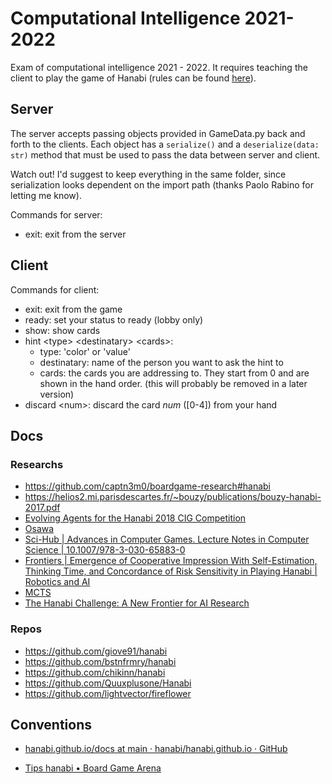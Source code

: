# Computational Intelligence 2021-2022

Exam of computational intelligence 2021 - 2022. It requires teaching the client to play the game of Hanabi (rules can be found [here](https://www.spillehulen.dk/media/102616/hanabi-card-game-rules.pdf)).

## Server

The server accepts passing objects provided in GameData.py back and forth to the clients.
Each object has a `serialize()` and a `deserialize(data: str)` method that must be used to pass the data between server and client.

Watch out! I'd suggest to keep everything in the same folder, since serialization looks dependent on the import path (thanks Paolo Rabino for letting me know).

Commands for server:

- exit: exit from the server

## Client

Commands for client:

- exit: exit from the game
- ready: set your status to ready (lobby only)
- show: show cards
- hint \<type> \<destinatary> \<cards>:
  - type: 'color' or 'value'
  - destinatary: name of the person you want to ask the hint to
  - cards: the cards you are addressing to. They start from 0 and are shown in the hand order. (this will probably be removed in a later version)
- discard \<num>: discard the card _num_ (\[0-4]) from your hand

## Docs

### Researchs

- https://github.com/captn3m0/boardgame-research#hanabi
- https://helios2.mi.parisdescartes.fr/~bouzy/publications/bouzy-hanabi-2017.pdf
- [Evolving Agents for the Hanabi 2018 CIG
  Competition](https://arxiv.org/pdf/1809.09764.pdf)
- [Osawa](https://aaai.org/ocs/index.php/WS/AAAIW15/paper/view/10167/10193)
- [Sci-Hub | Advances in Computer Games. Lecture Notes in Computer Science | 10.1007/978-3-030-65883-0](https://sci-hub.se/10.1007/978-3-030-65883-0)
- [Frontiers | Emergence of Cooperative Impression With Self-Estimation, Thinking Time, and Concordance of Risk Sensitivity in Playing Hanabi | Robotics and AI](https://www.frontiersin.org/articles/10.3389/frobt.2021.658348/full)
- [MCTS](https://ieee-cog.org/2020/papers2019/paper_17.pdf)
- [The Hanabi Challenge: A New Frontier for AI Research](https://arxiv.org/pdf/1902.00506.pdf)

### Repos

- https://github.com/giove91/hanabi
- https://github.com/bstnfrmry/hanabi
- https://github.com/chikinn/hanabi
- https://github.com/Quuxplusone/Hanabi
- https://github.com/lightvector/fireflower

## Conventions

- [hanabi.github.io/docs at main · hanabi/hanabi.github.io · GitHub](https://github.com/hanabi/hanabi.github.io/tree/main/docs)

- [Tips hanabi &bull; Board Game Arena](https://en.boardgamearena.com/doc/Tips_hanabi#Finesse)
